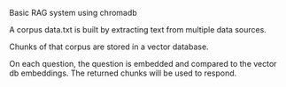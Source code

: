 Basic RAG system using chromadb

A corpus data.txt is built by extracting text from multiple data sources.

Chunks of that corpus are stored in a vector database.

On each question, the question is embedded and compared to the vector db embeddings. The returned chunks will be used to respond.
